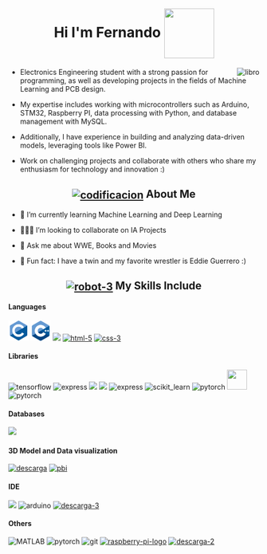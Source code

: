 
  
<h1 align="center"> Hi I'm Fernando <a href="https://postimg.cc/XZ55s3kG"> <img src="https://i.postimg.cc/Zq7LK59c/robot-1.gif" width="100px" height="100px" align="center"> </a> </h1>

<a href='https://postimg.cc/S2PN317X' target='_blank'><img src='https://i.postimg.cc/S2PN317X/libro.png' align = "right" border='0' alt='libro'/></a>
 
- Electronics Engineering student with a strong passion for programming, as well as developing projects in the fields of Machine Learning and PCB design. 

- My expertise includes working with microcontrollers such as Arduino, STM32, Raspberry PI, data processing with Python, and database management with MySQL.
  
- Additionally, I have experience in building and analyzing data-driven models, leveraging tools like Power BI.

- Work on challenging projects and collaborate with others who share my enthusiasm for technology and innovation :)

<h2 align="center"> <a href='https://postimg.cc/1ntQ9R74' target='_blank'><img src='https://i.postimg.cc/1ntQ9R74/codificacion.gif' width="80px" height="80px" align="center" border='0' alt='codificacion'/></a> About Me </h2>
  
- 🧠 I’m currently learning Machine Learning and Deep Learning
  
- 👨🏻‍💻 I’m looking to collaborate on IA Projects
  
- 🚀 Ask me about WWE, Books and Movies
  
- 🏈 Fun fact: I have a twin and my favorite wrestler is Eddie Guerrero :)

  
  
<h2 align="center"> <a href='https://postimg.cc/k2bZv6zx' target='_blank'><img src='https://i.postimg.cc/k2bZv6zx/robot-3.gif' width="80px" height="80px" align="center" border='0' alt='robot-3'/></a> My Skills Include </h2>

<h4> Languages </h4>
<p>
    <img src="https://raw.githubusercontent.com/devicons/devicon/master/icons/c/c-original.svg" alt="c" width="41" height="41"/>
    <img src="https://raw.githubusercontent.com/devicons/devicon/master/icons/cplusplus/cplusplus-original.svg" alt="cplusplus" width="40" height="40"/>
    <img width="40px" src="https://raw.githubusercontent.com/rahulbanerjee26/githubAboutMeGenerator/main/icons/python.svg">
    <a href='https://postimg.cc/XZr0XBPc' target='_blank'><img src='https://i.postimg.cc/XZr0XBPc/html-5.png' border='0' alt='html-5' width="47" height="47"/></a>
    <a href='https://postimages.org/' target='_blank'><img src='https://i.postimg.cc/SK1JMT5z/css-3.png' border='0' alt='css-3' width="47" height="47"/></a>
</p>

<h4> Libraries </h4>
<p>
    <img src="https://www.vectorlogo.zone/logos/tensorflow/tensorflow-icon.svg" alt="tensorflow" width="40" height="40"/>
    <img src="https://encrypted-tbn0.gstatic.com/images?q=tbn:ANd9GcS2JRr92k_oDy42tMe3RPwfU0r_5Rk_S2jwlU2WphT94jFMCRCbjASEZ7j1wbD2CPOzx6w&usqp=CAU" alt="express" width="44" height="44" / >
    <img width=110px src="https://upload.wikimedia.org/wikipedia/commons/e/ed/Pandas_logo.svg">
    <img height=50px src="https://www.vectorlogo.zone/logos/opencv/opencv-ar21.svg">
    <img src="https://pbs.twimg.com/media/EhGuwXWXgAEERcn.png" alt="express" width="44" height="44"/> </a>
    <img src="https://upload.wikimedia.org/wikipedia/commons/0/05/Scikit_learn_logo_small.svg" alt="scikit_learn" width="40" height="40"/>
    <img src="https://www.vectorlogo.zone/logos/pytorch/pytorch-icon.svg" alt="pytorch" width="40" height="40"/>
    <img src="https://miro.medium.com/max/400/1*ejeltApvDzDBB9izIwnyiQ.png" width="40" height="40"/>
    <img src="https://upload.wikimedia.org/wikipedia/commons/thumb/a/ae/Keras_logo.svg/1200px-Keras_logo.svg.png" alt="pytorch" width="40" height="40"/>
</p>

<h4> Databases </h4>
<p> 
    <img width="55px" src="https://img.icons8.com/color/48/000000/mysql-logo.png">
</p>

<h4> 3D Model and Data visualization </h4>
<p> 
    <a href='https://postimg.cc/CRvycB45' target='_blank'><img src='https://i.postimg.cc/CRvycB45/descarga.png' width="40" height="40" border='0' alt='descarga'/></a>
    <a href='https://postimg.cc/8fd9Mj51' target='_blank'><img src='https://i.postimg.cc/8fd9Mj51/pbi.jpg' width="40" height="40" border='0' alt='pbi'/></a>
</p>
<h4> IDE </h4>
  <p>
    <img width="40px" src="https://upload.wikimedia.org/wikipedia/commons/thumb/9/9a/Visual_Studio_Code_1.35_icon.svg/2048px-Visual_Studio_Code_1.35_icon.svg.png">
    <img src="https://cdn.worldvectorlogo.com/logos/arduino-1.svg" alt="arduino" width="40" height="40"/>
    <a href='https://postimg.cc/ykZXfwXZ' target='_blank'><img src='https://i.postimg.cc/ykZXfwXZ/descarga-3.png' width="45" height="50" border='0' alt='descarga-3'/></a>
  </p>
<h4> Others </h4>
<p>
    <img src="https://raw.githubusercontent.com/UjwalKandi/UjwalKandi/master/svg/Matlab_Logo.png" alt="MATLAB" width="40" height="40">
    <img src="https://encrypted-tbn0.gstatic.com/images?q=tbn:ANd9GcToZuGFq2Tj9gvDP6Dm7w5TeYGrmCy0KOtwc8tvDsy606EmhjdsUZV_qx-RbQGhA-KDW3Y&usqp=CAU" alt="pytorch" width="48" height="48" />
    <img width="40px" src="https://www.vectorlogo.zone/logos/git-scm/git-scm-icon.svg" alt="git">
    <a href='https://postimg.cc/hfrNGz6s' target='_blank'><img src='https://i.postimg.cc/hfrNGz6s/raspberry-pi-logo.png' width="50" height="50" border='0' alt='raspberry-pi-logo'/></a>
    <a href='https://postimg.cc/jWV1gH7s' target='_blank'><img src='https://i.postimg.cc/jWV1gH7s/descarga-2.png' width="50" height="50" border='0' alt='descarga-2'/></a>
</p>
